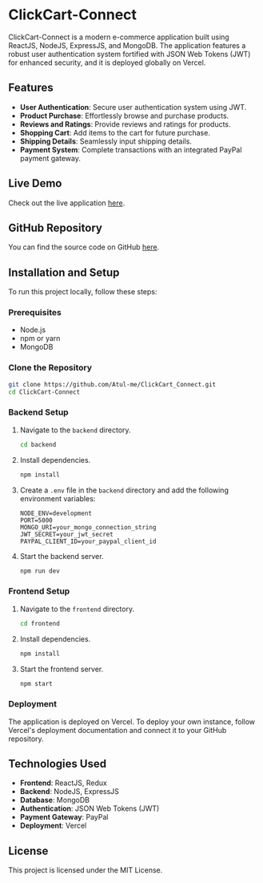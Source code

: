 
# ClickCart-Connect

ClickCart-Connect is a modern e-commerce application built using ReactJS, NodeJS, ExpressJS, and MongoDB. The application features a robust user authentication system fortified with JSON Web Tokens (JWT) for enhanced security, and it is deployed globally on Vercel.

## Features

- **User Authentication**: Secure user authentication system using JWT.
- **Product Purchase**: Effortlessly browse and purchase products.
- **Reviews and Ratings**: Provide reviews and ratings for products.
- **Shopping Cart**: Add items to the cart for future purchase.
- **Shipping Details**: Seamlessly input shipping details.
- **Payment System**: Complete transactions with an integrated PayPal payment gateway.

## Live Demo

Check out the live application [here](https://click-cart-connect.vercel.app/).

## GitHub Repository

You can find the source code on GitHub [here](https://github.com/Atul-me/ClickCart_Connect.git).

## Installation and Setup

To run this project locally, follow these steps:

### Prerequisites

- Node.js
- npm or yarn
- MongoDB

### Clone the Repository

```bash
git clone https://github.com/Atul-me/ClickCart_Connect.git
cd ClickCart-Connect
```

### Backend Setup

1. Navigate to the `backend` directory.

   ```bash
   cd backend
   ```

2. Install dependencies.

   ```bash
   npm install
   ```

3. Create a `.env` file in the `backend` directory and add the following environment variables:

   ```
   NODE_ENV=development
   PORT=5000
   MONGO_URI=your_mongo_connection_string
   JWT_SECRET=your_jwt_secret
   PAYPAL_CLIENT_ID=your_paypal_client_id
   ```

4. Start the backend server.

   ```bash
   npm run dev
   ```

### Frontend Setup

1. Navigate to the `frontend` directory.

   ```bash
   cd frontend
   ```

2. Install dependencies.

   ```bash
   npm install
   ```

3. Start the frontend server.

   ```bash
   npm start
   ```

### Deployment

The application is deployed on Vercel. To deploy your own instance, follow Vercel's deployment documentation and connect it to your GitHub repository.

## Technologies Used

- **Frontend**: ReactJS, Redux
- **Backend**: NodeJS, ExpressJS
- **Database**: MongoDB
- **Authentication**: JSON Web Tokens (JWT)
- **Payment Gateway**: PayPal
- **Deployment**: Vercel


## License

This project is licensed under the MIT License.


